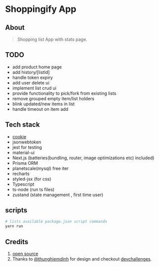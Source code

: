 # Shoppingify App

## About

> Shopping list App with stats page.

## TODO

- add product home page
- add history/[listId]
- handle token expiry
- add user delete ui
- implement list crud ui
- provide functionality to pick/fork from existing lists
- remove grouped empty item/list holders
- blink updated/new items in list
- handle timeout on item add

## Tech stack

- [cookie](https://www.npmjs.com/package/cookie)
- jsonwebtoken
- jest for testing
- material-ui
- Next.js (batteries(bundling, router, image optimizations etc) included)
- Prisma ORM
- planetscale(mysql) free iter
- recharts
- styled-jsx (for css)
- Typescript
- ts-node (run ts files)
- zustand (state management , first time user)

## scripts

```sh
# lists available package.json script commands
yarn run
```

## Credits

1. [open source](https://gist.github.com/zkindest/d5cfdef2d1b7767e8df321f9fd56f79b)
2. Thanks to [@thunghiemdinh](https://twitter.com/thunghiemdinh) for design and checkout [devchallenges](https://devchallenges.io/).
